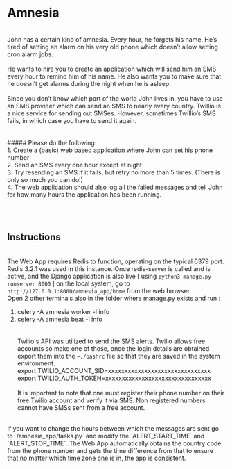 # Amnesia
<br>
John has a certain kind of amnesia. Every hour, he forgets his name. He’s tired of setting an alarm on his very old phone which doesn’t allow setting cron alarm jobs.
<br><br>
He wants to hire you to create an application which will send him an SMS every hour to remind him of his name. He also wants you to make sure that he doesn’t get alarms during the night when he is asleep.
<br><br>
Since you don’t know which part of the world John lives in, you have to use an SMS provider which can send an SMS to nearly every country. Twillio is a nice service for sending out SMSes. However, sometimes Twillio’s SMS fails, in which case you have to send it again.
<br><br><br>
##### Please do the following:
<br>
1. Create a (basic) web based application where John can set his phone number<br>
2. Send an SMS every one hour except at night<br>
3. Try resending an SMS if it fails, but retry no more than 5 times. (There is only so much you can do!)<br>
4. The web application should also log all the failed messages and tell John for how many hours the application has been running.<br>

<br><br>
## Instructions
<br>The Web App requires Redis to function, operating on the typical 6379 port.
<br>Redis 3.2.1 was used in this instance. Once redis-server is called and is active, and the Django application is also live [ using `python3 manage.py runserver 8000` ] on the local system, go to `http://127.0.0.1:8000/amnesia_app/home` from the web browser.
<br>Open 2 other terminals also in the folder where manage.py exists and run :<br>
1. celery -A amnesia worker -l info<br>
2. celery -A amnesia beat -l info<br>
<br><br>
Twilio's API was utilized to send the SMS alerts. Twilio allows free accounts so make one of those, once the login details are obtained export them into the `~./bashrc` file so that they are saved in the system environment.<br>
export TWILIO_ACCOUNT_SID=xxxxxxxxxxxxxxxxxxxxxxxxxxxxxxx<br>
export TWILIO_AUTH_TOKEN=xxxxxxxxxxxxxxxxxxxxxxxxxxxxxxxx<br>
<br>It is important to note that one must register their phone number on their free Twilio account and verify it via SMS. Non registered numbers cannot have SMSs sent from a free account.
<br>
If you want to change the hours between which the messages are sent go to `/amnesia_app/tasks.py` and modify the `ALERT_START_TIME` and `ALERT_STOP_TIME`. The Web App automatically obtains the country code from the phone number and gets the time difference from that to ensure that no matter which time zone one is in, the app is consistent.
